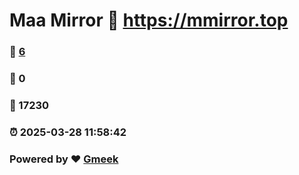 # Maa Mirror :link: https://mmirror.top 
### :page_facing_up: [6](https://mmirror.top/tag.html) 
### :speech_balloon: 0 
### :hibiscus: 17230 
### :alarm_clock: 2025-03-28 11:58:42 
### Powered by :heart: [Gmeek](https://github.com/Meekdai/Gmeek)
